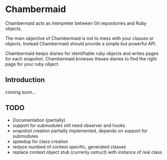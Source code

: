 Chambermaid
===========

Chambermaid acts as interpreter between Git repositories and Ruby objects.

The main objective of Chambermaid is not to mess with your classes or objects.
Instead Chambermaid should provide a simple but powerful API.

Chambermaid keeps diaries for identifiable ruby objects and writes pages for
each snapshot. Chambermaid browses theses diaries to find the right page for
your ruby object.

Introduction
------------

coming soon...

TODO
----
* Documentation (partially)
* support for submodules still need observer and hooks
* snapshot creation partially implemented, depends on support for submodules
* speedup for class creation
* reduce numbed of context specific, generated classes
* replace context object stub (currenly ostruct) with instance of real class